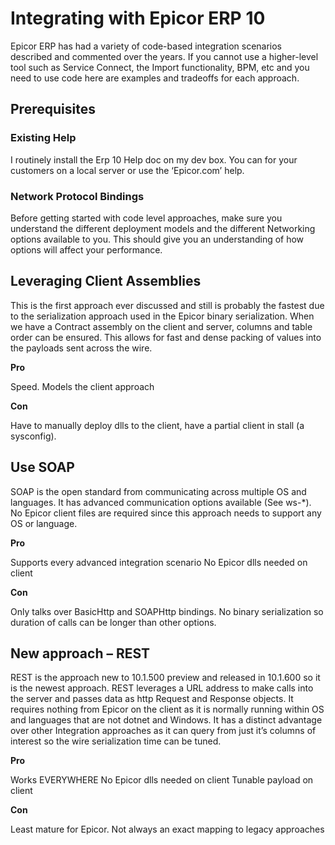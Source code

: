 # Integrating with Epicor ERP 10 #
Epicor ERP has had a variety of code-based integration scenarios described and commented over the years. If you cannot use a higher-level tool such as Service Connect, the Import functionality, BPM, etc and you need to use code here are examples and tradeoffs for each approach.
## Prerequisites ##
### Existing Help ###
I routinely install the Erp 10 Help doc on my dev box. You can for your customers on a local server or use the ‘Epicor.com’ help.
### Network Protocol Bindings ###
Before getting started with code level approaches, make sure you understand the different deployment models and the different Networking options available to you. This should give you an understanding of how options will affect your performance.
## Leveraging Client Assemblies ##
This is the first approach ever discussed and still is probably the fastest due to the serialization approach used in the Epicor binary serialization. When we have a Contract assembly on the client and server, columns and table order can be ensured. This allows for fast and dense packing of values into the payloads sent across the wire.

**Pro**

Speed. Models the client approach

**Con**

Have to manually deploy dlls to the client, have a partial client in stall (a sysconfig). 
## Use SOAP ##
SOAP is the open standard from communicating across multiple OS and languages. It has advanced communication options available (See ws-*). No Epicor client files are required since this approach needs to support any OS or language.

**Pro**

Supports every advanced integration scenario
No Epicor dlls needed on client

**Con**

Only talks over BasicHttp and SOAPHttp bindings. No binary serialization so duration of calls can be longer than other options.
## New approach – REST ##
REST is the approach new to 10.1.500 preview and released in 10.1.600 so it is the newest approach. REST leverages a URL address to make calls into the server and passes data as http Request and Response objects. It requires nothing from Epicor on the client as it is normally running within OS and languages that are not dotnet and Windows. 
It has a distinct advantage over other Integration approaches as it can query from just it’s columns of interest so the wire serialization time can be tuned.

**Pro**

Works EVERYWHERE
No Epicor dlls needed on client
Tunable payload on client

**Con**

Least mature for Epicor.
Not always an exact mapping to legacy approaches



